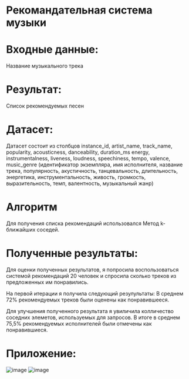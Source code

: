 # Рекомандательная система музыки

# Входные данные: 
Название музыкального трека

# Результат: 
Список рекомендуемых песен

# Датасет: 
Датасет состоит из столбцов instance_id,	artist_name, track_name,	popularity,	acousticness,	danceability,	duration_ms	energy,	instrumentalness,	liveness,	loudness,	speechiness,	tempo,	valence,	music_genre (идентификатор экземпляра, имя исполнителя, название трека, популярность, акустичность, танцевальность, длительность, энергетика, инструментальность, живость, громкость, выразительность, темп, валентность, музыкальный жанр)

# Алгоритм
Для получения списка рекомендаций использовался Метод k-ближайших соседей.

# Полученные результаты: 
Для оценки полученных результатов, я попросила воспользоваться системой рекомендаций 20 человек и спросила сколько треков из предложенных им понравились. 

На первой итерации я получила следующий резулультаты: В среднем 72% рекомендуемых треков были оценены как понравившееся. 

Для улучшения полученного результата я увиличила колличество соседних элеметов, используемых для запросов. В итоге в среднем 75,5% рекомендуемых исполнителей были отмечены как понравившиеся. 

# Приложение: 
![image](https://github.com/abyzgareeva/ml2/assets/61008851/677fb681-8c39-486b-9a80-0f866924f069)
![image](https://github.com/abyzgareeva/ml2/assets/61008851/8856aebf-2e40-4ac6-b2ec-6b6c8b959c30)
